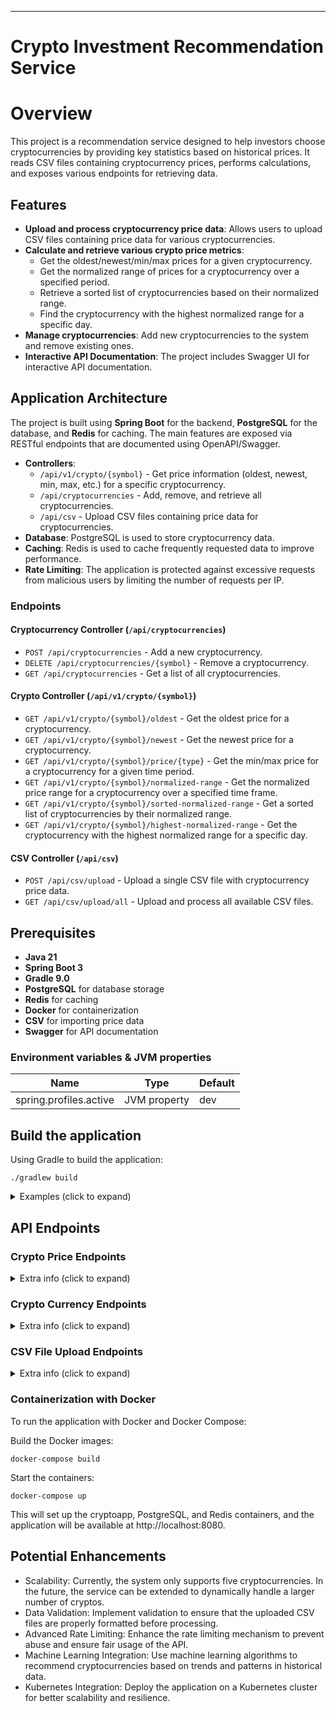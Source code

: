 ___

Crypto Investment Recommendation Service
==========

# Overview

This project is a recommendation service designed to help investors choose cryptocurrencies by providing key statistics based on historical prices. It reads CSV files containing cryptocurrency prices, performs calculations, and exposes various endpoints for retrieving data.

## Features

- **Upload and process cryptocurrency price data**: Allows users to upload CSV files containing price data for various cryptocurrencies.
- **Calculate and retrieve various crypto price metrics**:
    - Get the oldest/newest/min/max prices for a given cryptocurrency.
    - Get the normalized range of prices for a cryptocurrency over a specified period.
    - Retrieve a sorted list of cryptocurrencies based on their normalized range.
    - Find the cryptocurrency with the highest normalized range for a specific day.
- **Manage cryptocurrencies**: Add new cryptocurrencies to the system and remove existing ones.
- **Interactive API Documentation**: The project includes Swagger UI for interactive API documentation.

## Application Architecture

The project is built using **Spring Boot** for the backend, **PostgreSQL** for the database, and **Redis** for caching. The main features are exposed via RESTful endpoints that are documented using OpenAPI/Swagger.

- **Controllers**:
    - `/api/v1/crypto/{symbol}` - Get price information (oldest, newest, min, max, etc.) for a specific cryptocurrency.
    - `/api/cryptocurrencies` - Add, remove, and retrieve all cryptocurrencies.
    - `/api/csv` - Upload CSV files containing price data for cryptocurrencies.
- **Database**: PostgreSQL is used to store cryptocurrency data.
- **Caching**: Redis is used to cache frequently requested data to improve performance.
- **Rate Limiting**: The application is protected against excessive requests from malicious users by limiting the number of requests per IP.

### Endpoints

#### Cryptocurrency Controller (`/api/cryptocurrencies`)
- `POST /api/cryptocurrencies` - Add a new cryptocurrency.
- `DELETE /api/cryptocurrencies/{symbol}` - Remove a cryptocurrency.
- `GET /api/cryptocurrencies` - Get a list of all cryptocurrencies.

#### Crypto Controller (`/api/v1/crypto/{symbol}`)
- `GET /api/v1/crypto/{symbol}/oldest` - Get the oldest price for a cryptocurrency.
- `GET /api/v1/crypto/{symbol}/newest` - Get the newest price for a cryptocurrency.
- `GET /api/v1/crypto/{symbol}/price/{type}` - Get the min/max price for a cryptocurrency for a given time period.
- `GET /api/v1/crypto/{symbol}/normalized-range` - Get the normalized price range for a cryptocurrency over a specified time frame.
- `GET /api/v1/crypto/{symbol}/sorted-normalized-range` - Get a sorted list of cryptocurrencies by their normalized range.
- `GET /api/v1/crypto/{symbol}/highest-normalized-range` - Get the cryptocurrency with the highest normalized range for a specific day.

#### CSV Controller (`/api/csv`)
- `POST /api/csv/upload` - Upload a single CSV file with cryptocurrency price data.
- `GET /api/csv/upload/all` - Upload and process all available CSV files.

## Prerequisites

* **Java 21**
* **Spring Boot 3**
* **Gradle 9.0**
* **PostgreSQL** for database storage
* **Redis** for caching
* **Docker** for containerization
* **CSV** for importing price data
* **Swagger** for API documentation

### Environment variables & JVM properties

| Name                   | Type         | Default |
|------------------------|--------------|---------|
| spring.profiles.active | JVM property | dev     |

## Build the application

Using Gradle to build the application:

```shell
./gradlew build
```

<details><summary>Examples (click to expand)</summary>

to run app from default root folder (same folder where is README.md)

```shell
./gradlew bootRun 
```

or with predefined `spring.profiles.active` 
```shell
./gradlew bootRun -Dspring.profiles.active=dev
```
Alternatively, you can use Docker to run the application along with PostgreSQL and Redis:

```shell
docker-compose -f compose.yaml up --build
```
This will set up and start the application, PostgreSQL, and Redis containers.
</details>


## API Endpoints

### Crypto Price Endpoints
<details><summary>Extra info (click to expand)</summary>
* GET /api/v1/crypto/{symbol}/oldest

Retrieves the oldest price for a specific cryptocurrency.

Response:
```json
{
  "timestamp": 1641009600000,
  "symbol": "BTC",
  "price": 46813.21
}
```
* GET /api/v1/crypto/{symbol}/newest

Retrieves the newest price for a specific cryptocurrency.

* GET /api/v1/crypto/{symbol}/price/{type}

Retrieves either the minimum or maximum price for the specified cryptocurrency within a given time frame (in months).

#### Parameters:

    - symbol: The cryptocurrency symbol (e.g., BTC, ETH).
    - type: The type of price to retrieve, either "min" or "max".
    - months: The number of months to calculate the price range for.

* GET /api/v1/crypto/{symbol}/normalized-range

Retrieves the normalized range (i.e., (max - min) / min) for the given cryptocurrency between the specified start and end dates.

#### Parameters:

    - start: The start date for the range (in ISO date-time format).
    - end: The end date for the range (in ISO date-time format).

* GET /api/v1/crypto/{symbol}/sorted-normalized-range

Retrieves a sorted list of cryptocurrencies based on their normalized range between the specified start and end dates.

* GET /api/v1/crypto/{symbol}/highest-normalized-range

Retrieves the cryptocurrency with the highest normalized range for a specific day.

#### Parameters:

    - date: The date for the query (in ISO date format).
</details>

### Crypto Currency Endpoints

<details><summary>Extra info (click to expand)</summary>

* POST /api/cryptocurrencies

Adds a new cryptocurrency to the system.

Request body:
```json
{
"symbol": "BTC",
"name": "Bitcoin"
}
```
* DELETE /api/cryptocurrencies/{symbol}

Removes a cryptocurrency by its symbol.

* GET /api/cryptocurrencies

Retrieves a list of all cryptocurrencies in the system.
</details>


### CSV File Upload Endpoints

<details><summary>Extra info (click to expand)</summary>

* POST /api/csv/upload

Uploads a CSV file containing cryptocurrency prices to the system.

Request body: 
A file containing the cryptocurrency prices.

* GET /api/csv/upload/all

Uploads all available CSV files to the system.
</details>

### Containerization with Docker
To run the application with Docker and Docker Compose:

Build the Docker images:

```shell
docker-compose build
```

Start the containers:

```shell
docker-compose up
```
This will set up the cryptoapp, PostgreSQL, and Redis containers, and the application will be available at http://localhost:8080.

## Potential Enhancements
* Scalability: Currently, the system only supports five cryptocurrencies. In the future, the service can be extended to dynamically handle a larger number of cryptos.
* Data Validation: Implement validation to ensure that the uploaded CSV files are properly formatted before processing.
* Advanced Rate Limiting: Enhance the rate limiting mechanism to prevent abuse and ensure fair usage of the API.
* Machine Learning Integration: Use machine learning algorithms to recommend cryptocurrencies based on trends and patterns in historical data.
* Kubernetes Integration: Deploy the application on a Kubernetes cluster for better scalability and resilience.
